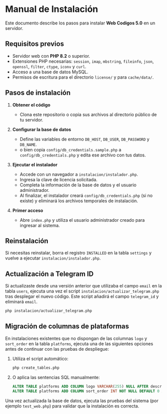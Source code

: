 # Manual de Instalación

Este documento describe los pasos para instalar **Web Codigos 5.0** en un servidor.

## Requisitos previos

- Servidor web con **PHP 8.2** o superior.
- Extensiones PHP necesarias: `session`, `imap`, `mbstring`, `fileinfo`, `json`, `openssl`, `filter`, `ctype`, `iconv` y `curl`.
- Acceso a una base de datos MySQL.
- Permisos de escritura para el directorio `license/` y para `cache/data/`.

## Pasos de instalación

1. **Obtener el código**
   - Clona este repositorio o copia sus archivos al directorio público de tu servidor.

2. **Configurar la base de datos**
   - Define las variables de entorno `DB_HOST`, `DB_USER`, `DB_PASSWORD` y `DB_NAME`.
   - o bien copia `config/db_credentials.sample.php` a `config/db_credentials.php` y edita ese archivo con tus datos.

3. **Ejecutar el instalador**
   - Accede con un navegador a `instalacion/instalador.php`.
   - Ingresa la clave de licencia solicitada.
   - Completa la información de la base de datos y el usuario administrador.
   - Al finalizar, el instalador creará `config/db_credentials.php` (si no existe) y eliminará los archivos temporales de instalación.

4. **Primer acceso**
   - Abre `index.php` y utiliza el usuario administrador creado para ingresar al sistema.

## Reinstalación

Si necesitas reinstalar, borra el registro `INSTALLED` en la tabla `settings` y vuelve a ejecutar `instalacion/instalador.php`.

## Actualización a Telegram ID

Si actualizaste desde una versión anterior que utilizaba el campo `email` en la tabla `users`, ejecuta una vez el script `instalacion/actualizar_telegram.php` tras desplegar el nuevo código.
Este script añadirá el campo `telegram_id` y eliminará `email`.

```bash
php instalacion/actualizar_telegram.php
```

## Migración de columnas de plataformas

En instalaciones existentes que no dispongan de las columnas `logo` y `sort_order` en la tabla `platforms`, ejecuta una de las
siguientes opciones antes de continuar con las pruebas de despliegue:

1. Utiliza el script automático:
   ```bash
   php create_tables.php
   ```
2. O aplica las sentencias SQL manualmente:
   ```sql
   ALTER TABLE platforms ADD COLUMN logo VARCHAR(255) NULL AFTER description;
   ALTER TABLE platforms ADD COLUMN sort_order INT NOT NULL DEFAULT 0 AFTER logo;
   ```

Una vez actualizada la base de datos, ejecuta las pruebas del sistema (por ejemplo `test_web.php`) para validar que la instalación es
correcta.